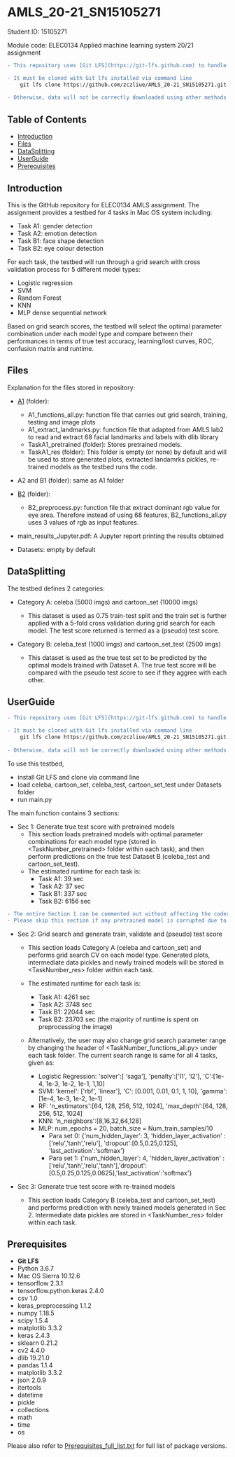 # AMLS_20-21_SN15105271

Student ID: 15105271  

Module code: ELEC0134 Applied machine learning system 20/21 assignment  

```diff
- This repository uses [Git LFS](https://git-lfs.github.com) to handle larger files such as pretrained models

- It must be cloned with Git lfs installed via command line 
    git lfs clone https://github.com/zczliue/AMLS_20-21_SN15105271.git
    
- Otherwise, data will not be correctly downloaded using other methods (such as directly clone from browser or with git clone)
```

## Table of Contents 
- [Introduction](#Introduction)
- [Files](#Files)
- [DataSplitting](#DataSplitting)
- [UserGuide](#UserGuide)
- [Prerequisites](#Prerequisites)


## Introduction
This is the GitHub repository for ELEC0134 AMLS assignment. The assignment provides a testbed for 4 tasks in Mac OS system including:
- Task A1: gender detection
- Task A2: emotion detection
- Task B1: face shape detection
- Task B2: eye colour detection

For each task, the testbed will run through a grid search with cross validation process for 5 different model types: 
- Logistic regression
- SVM
- Random Forest
- KNN
- MLP dense sequential network

Based on grid search scores, the testbed will select the optimal parameter combination under each model type and compare between their performances in terms of true test accuracy, learning/lost curves, ROC, confusion matrix and runtime.  


## Files
Explanation for the files stored in repository:
- [A1](./A1) (folder): 
  - A1_functions_all.py: function file that carries out grid search, training, testing and image plots
  - A1_extract_landmarks.py: function file that adapted from AMLS lab2 to read and extract 68 facial landmarks and labels with dlib library
  - TaskA1_pretrained (folder): Stores pretrained models.
  - TaskA1_res (folder): This folder is empty (or none) by default and will be used to store generated plots, extracted landamrks pickles, re-trained models as the testbed runs the code. 
  
 - A2 and B1 (folder): same as A1 folder
 
 - [B2](./B2) (folder):
    - B2_preprocess.py: function file that extract dominant rgb value for eye area. Therefore instead of using 68 features,  B2_functions_all.py uses 3 values of rgb as input features.

- main_results_Jupyter.pdf: A Jupyter report printing the results obtained 

- Datasets: empty by default


## DataSplitting
The testbed defines 2 categories:
- Category A: celeba (5000 imgs) and cartoon_set (10000 imgs)
  - This dataset is used as 0.75 train-test split and the train set is further applied with a 5-fold cross validation during grid search for each model. The test score returned is termed as a (pseudo) test score.

- Category B: celeba_test (1000 imgs) and cartoon_set_test (2500 imgs)
  - This dataset is used as the true test set to be predicted by the optimal models trained with Dataset A. The true test score will be compared with the pseudo test score to see if they aggree with each other.
  

 

## UserGuide


```diff
- This repository uses [Git LFS](https://git-lfs.github.com) to handle larger files such as pretrained models

- It must be cloned with Git lfs installed via command line 
    git lfs clone https://github.com/zczliue/AMLS_20-21_SN15105271.git
    
- Otherwise, data will not be correctly downloaded using other methods (such as directly clone from browser or with git clone)
```

To use this testbed, 

- install Git LFS and clone via command line
- load celeba, cartoon_set, celeba_test, cartoon_set_test under Datasets folder
- run main.py 


The main function contains 3 sections: 

- Sec 1: Generate true test score with pretrained models
  - This section loads pretrained models with optimal parameter combinations for each model type (stored in <TaskNumber_pretrained> folder within each task), and then perform predictions on the true test Dataset B (celeba_test and cartoon_set_test).
   - The estimated runtime for each task is:
      - Task A1: 39 sec
      - Task A2: 37 sec
      - Task B1: 337 sec
      - Task B2: 6156 sec
```diff
- The entire Section 1 can be commented out without affecting the coderun of the next 2 sections. 
- Please skip this section if any pretrained model is corrupted due to improper LFS upload. 
 ```
 
- Sec 2: Grid search and generate train, validate and (pseudo) test score 
  - This section loads Category A (celeba and cartoon_set) and performs grid search CV on each model type. Generated plots, intermediate data pickles and newly trained models will be stored in <TaskNumber_res> folder within each task.
  - The estimated runtime for each task is:
    - Task A1: 4261 sec 
    - Task A2: 3748 sec
    - Task B1: 22044 sec
    - Task B2: 23703 sec (the majority of runtime is spent on preprocessing the image)
     
  - Alternatively, the user may also change grid search parameter range by changing the header of <TaskNumber_functions_all.py> under each task folder. The current search range is same for all 4 tasks, given as:

    - Logistic Regression: 'solver':[ 'saga'], 'penalty':['l1', 'l2'], 'C':[1e-4, 1e-3, 1e-2, 1e-1, 1,10]
    - SVM: 'kernel': ['rbf', 'linear'], 'C': [0.001, 0.01, 0.1, 1, 10], 'gamma': [1e-4, 1e-3, 1e-2, 1e-1]
    - RF: 'n_estimators':[64, 128, 256, 512, 1024], 'max_depth':[64, 128, 256, 512, 1024]
    - KNN: 'n_neighbors':[8,16,32,64,128]
    - MLP: num_epochs = 20, batch_size = Num_train_samples/10
      - Para set 0: {'num_hidden_layer': 3, 'hidden_layer_activation' : ['relu','tanh','relu'], 'dropout':[0.5,0.25,0.125], 'last_activation':'softmax'}
      - Para set 1: {'num_hidden_layer': 4, 'hidden_layer_activation' : ['relu','tanh','relu','tanh'],'dropout':[0.5,0.25,0.125,0.0625],'last_activation':'softmax'}

- Sec 3: Generate true test score with re-trained models
  - This section loads Category B (celeba_test and cartoon_set_test) and performs prediction with newly trained models generated in Sec 2. Intermediate data pickles are stored in <TaskNumber_res> folder within each task.
 
## Prerequisites


- **Git LFS**
- Python 3.6.7
- Mac OS Sierra 10.12.6
- tensorflow 2.3.1
- tensorflow.python.keras 2.4.0
- csv 1.0
- keras_preprocessing 1.1.2
- numpy 1.18.5
- scipy 1.5.4
- matplotlib 3.3.2
- keras 2.4.3
- sklearn 0.21.2
- cv2 4.4.0
- dlib 19.21.0
- pandas 1.1.4
- matplotlib 3.3.2
- json 2.0.9
- itertools 
- datetime
- pickle
- collections
- math
- time
- os

Please also refer to [Prerequisites_full_list.txt](./Prerequisites_full_list.txt) for full list of package versions. 


